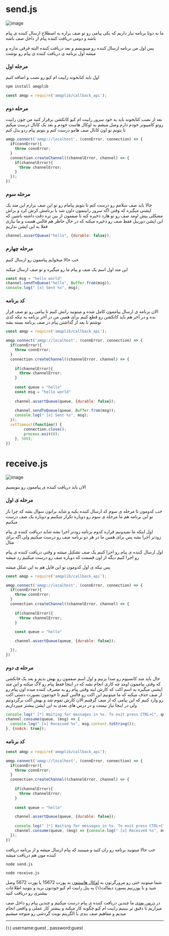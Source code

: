 # send.js

![image](https://www.rabbitmq.com/img/tutorials/sending.png)

ما به دوتا برنامه نیاز داریم که یکی پیامی رو تو صف بزاره به اصطلاح ارسال کننده ی پیام باشه و دومی دریافت کننده پیام از داخل صف باشه

پس اول من برنامه ارسال کننده رو مینویسم و بعد دریافت کننده البته فرقی نداره و میشه اول برنامه ی دریافت کننده ی پیام رو نوشت


### مرحله اول

اول باید کتابخونه رابیت ام کیو رو نصب و اضافه کنیم

```javascript
npm install amqplib
```

```javascript
const amqp = require('amqplib/callback_api');
```

### مرحله دوم

بعد از نصب کتابخونه باید به خود سرور رابیت ام کیو کانکشن برقرار کنید من چون رابیت روتو کامپیوتر خودم دارم وصل میشم به لوکال هاست خودم و بعد یک 
کانال درست میکنم تا بتونم تو اون کانال صف هامو درست کنم و بتونم پیام ردو بدل کنم

```javascript
amqp.connect('amqp://localhost', (connError, connection) => {
  if(connError){
    throw connError;
  }
  connection.createChannel((channelError, channel) => {
    if(channelError){
      throw channelError;
    }
  });
})
``` 

### مرحله سوم

حالا باید صف سلامم رو درست کنم تا بتونم پیامام رو تو این صف بزارم
این متد یک اپشنی میگیره که وقتی اگه سرور رابیتمون داون شد یا برنامش کرش کرد و براش مشکلی پیش اومد صف رو تو هارد ذخیره کنه تا صفمون از بین نره دقت داشته باشین که این اپشن دوریبل فقط صف رو ذخیره میکنه 
که در حال حاظر هم فالس هست و ما نیازی فعلا به این اپشن نداریم


```javascript
channel.assertQueue("hello", {durable: false});
```

### مرحله چهارم

خب حالا میخوایم پیاممون رو ارسال کنیم

این متد اول اسم یک صف و پیام ما رو میگیره و تو صف ارسال میکنه


```javascript
const msg = "hello world"
channel.sendToQueue("hello", Buffer.from(msg));
console.log(" [x] Sent %s", msg);
``` 

### کد برنامه 

الان برنامه ی ارسال پیاممون کامل شده و میتونید رانش کنیم تا پیامی رو تو صف قرار بده
و در آخر هم باید کانکشن رو قطع کنیم برای همین من در آخر برنامه یه تیکه کدی نوشتم تا بعد از گذاشتن پیام در صف برنامه بسته بشه


```javascript
const amqp = require('amqplib/callback_api');

amqp.connect('amqp://localhost', (connError, connection) => {
  if(connError){
    throw connError;
  }
  connection.createChannel((channelError, channel) => {
  
    if(channelError){
      throw channelError;
    }
    
    const queue = "hello"
    const msg = "hello world"
    
    channel.assertQueue(queue, {durable: false});
    
    channel.sendToQueue(queue, Buffer.from(msg));
    console.log(" [x] Sent %s", msg);
  });
  setTimeout(function() {
        connection.close();
        process.exit(0);
    }, 500);
})
```

# receive.js

![image](https://www.rabbitmq.com/img/tutorials/receiving.png)

الان باید دریافت کننده ی پیاممون رو بنویسیم


### مرحله ی اول

خب کدومون تا مرحله ی سوم کد ارسال کننده یکیه و شاید براتون سوال بشه که چرا باز تو این برنامه هم ما مرحله ی سوم رو دوباره تکرار میکنیم و دوباره یک صف درست میکنیم

اول اینکه ما نمیدونیم قراره کدوم برنامه زودتر اجرا بشه شاید دریافت کننده ی پیام زودتر اجرا بشه پس برای همین ما در هر دو برنامه صف رو درست میکنیم ولی اگه برای مثال 

اول ارسال کننده ی پیام رو اجرا کنیم یک صف تشکیل میشه و وقتی دریافت کننده ی پیام رو اجرا کنیم دیگه از اون قسمت که دوباره صف رو درست میکنیم رد میشه

پس تیکه ی اول کدومون تو این فایل هم به این شکل میشه

```javascript
const amqp = require('amqplib/callback_api');

amqp.connect('amqp://localhost', (connError, connection) => {
  if(connError){
    throw connError;
  }
  connection.createChannel((channelError, channel) => {
  
    if(channelError){
      throw channelError;
    }
    
    const queue = "hello"

    channel.assertQueue(queue, {durable: false});

  });
})
```

### مرحله ی دوم 

حال باید متد کانسیوم رو صدا بزنیم و اول اسم صفمون رو بهش بدیم و بعد یک فانکشن که وقتی پیاممون اومد چه کاری انجام بشه که در اینجا فقط پیام رو لاگ میکنه و این متد اپشنی میگیره به اسم اکت که کارش اینه وقتی پیام رو به مصرف کننده میده اون پیام رو از صف حذف میکنه
که ما میتونیم این اکت رو فالس کنیم تا خودمون بصورت دستی اکت رو وارد کنیم که این پیامی که از صف گرفتیم الان کارش تموم شد و بهش اکت برگردونیم ولی در اینجا نیاز نیست و در درس های بعدی به این اپشن بیشتر میپردازیم


```javascript
console.log(" [*] Waiting for messages in %s. To exit press CTRL+C", queue);
channel.consume(queue, (msg) => {
  console.log(" [x] Received %s", msg.content.toString());
}, {noAck: true});
```

 ### کد برنامه 

```javascript
const amqp = require('amqplib/callback_api');

amqp.connect('amqp://localhost', (connError, connection) => {
  if(connError){
    throw connError;
  }
  connection.createChannel((channelError, channel) => {
  
    if(channelError){
      throw channelError;
    }
    
    const queue = "hello"

    channel.assertQueue(queue, {durable: false});
    
    console.log(" [*] Waiting for messages in %s. To exit press CTRL+C", queue);
    channel.consume(queue, (msg) => {console.log(" [x] Received %s", msg.content.toString())}, {noAck: true});
  });
})
```

خب حالا میتونید برنامه رو ران کنید و میبینید که پیام ارسال میشه و از برنامه دریافت کننده مون هم دریافت میشه

```
node send.js

node receive.js
```

شما میتونید حتی رو مرورگرتون به [لوکال هاستتون](https://localhost:15672) به پورت 15672 یا پورت 5672 وصل شید و با یوزرنیم پسورد دیفالت(۱) به پنل رابیت ام کیو خودتون برید و بتونید اطلاعات بیشتری رو دریافت کنید

در [درس بعدی](https://github.com/sajadadineh/rabbitmq-persian/blob/main/lesson-2-work-queues.md) ما چندین دریافت کننده ی پیام درست میکنیم و چندین پیام رو داخل صف میزاریم تا دقیق تر ببینیم رابیت ام کیو چگونه کار میکنه
و بیشتر کار عملی و واقعی انجام میدیم و مفاهیم صف بندی با الگریتم نوبت گردشی رو متوجه میشیم

---

(۱) username:guest  ,   password:guest

